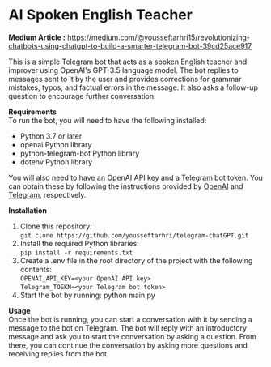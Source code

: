 # AI Spoken English Teacher

**Medium Article :** https://medium.com/@yousseftarhri15/revolutionizing-chatbots-using-chatgpt-to-build-a-smarter-telegram-bot-39cd25ace917

This is a simple Telegram bot that acts as a spoken English teacher and improver using OpenAI's GPT-3.5 language model. The bot replies to messages sent to it by the user and provides corrections for grammar mistakes, typos, and factual errors in the message. It also asks a follow-up question to encourage further conversation.

**Requirements**\
To run the bot, you will need to have the following installed:

- Python 3.7 or later
- openai Python library
- python-telegram-bot Python library
- dotenv Python library 

You will also need to have an OpenAI API key and a Telegram bot token. You can obtain these by following the instructions provided by [OpenAI](https://openai.com/blog/openai-api) and [Telegram](https://core.telegram.org/bots), respectively.

**Installation**
1. Clone this repository:\
`git clone https://github.com/yousseftarhri/telegram-chatGPT.git
`
2. Install the required Python libraries:\
`pip install -r requirements.txt
`
3. Create a .env file in the root directory of the project with the following contents: \
`OPENAI_API_KEY=<your OpenAI API key>`\
`Telegram_TOEKN=<your Telegram bot token>
`
4. Start the bot by running:
python main.py

**Usage**\
Once the bot is running, you can start a conversation with it by sending a message to the bot on Telegram. The bot will reply with an introductory message and ask you to start the conversation by asking a question. From there, you can continue the conversation by asking more questions and receiving replies from the bot.

